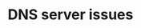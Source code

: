 ---
title: "DNS server issues"
description: "More information on why issues with a DNS server marks the installation as unsupported."
---